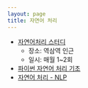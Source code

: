 ```yaml
---
layout: page
title: 자연어 처리
---
```


- [자연어처리 스터디](https://etherpad.net/p/nlp-study)
    - 장소: 역삼역 인근
    - 일시: 매월 1~2회 
- [파이썬 자연어 처리 기초](nlp-python-basic.html)
- [자연어 처리 - NLP](nlp-overview.html)

